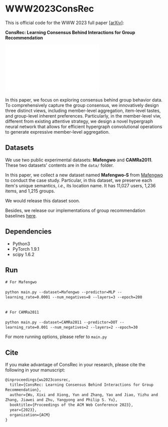 # WWW2023ConsRec


This is official code for the WWW 2023 full paper [[arXiv](https://arxiv.org/abs/2302.03555)]:

**ConsRec: Learning Consensus Behind Interactions for Group Recommendation**

![](./figs/Overview.pdf)

In this paper, we focus on exploring consensus behind group behavior data. To comprehensively capture the group consensus, we innovatively design three distinct views, including member-level aggregation, item-level tastes, and group-level inherent preferences.
Particularly, in the member-level viw, different from existing attentive strategy, we design a novel hypergraph neural network that allows for efficient hypergraph convolutional operations to generate expressive member-level aggregation. 

## Datasets

We use two public experimental datasets: **Mafengwo** and **CAMRa2011**. 
These two datasets' contents are in the `data/` folder.


In this paper, we collect a new dataset named **Mafengwo-S** from [Mafengwo](https://www.mafengwo.cn/) to conduct the case study. 
Particular, in this dataset, we preserve each item's unique semantics, *i.e.,* its location name. It has 11,027 users, 1,236 items, and 1,215 groups.


We would release this dataset soon.

Besides, we release our implementations of group recommendation baselines [here](https://github.com/FDUDSDE/WWW2023GroupRecBaselines).


## Dependencies

* Python3
* PyTorch 1.9.1
* scipy 1.6.2


## Run

```
# For Mafengwo 

python main.py --dataset=Mafengwo --predictor=MLP --learning_rate=0.0001 --num_negatives=8 --layers=3 --epoch=200


# For CAMRa2011 

python main.py --dataset=CAMRa2011 --predictor=DOT --learning_rate=0.001 --num_negatives=2 --layers=2 --epoch=30
```
For more running options, please refer to `main.py`




## Cite 
 
If you make advantage of ConsRec in your research, please cite the following in your manuscript:

```
@inproceedings{wu2023consrec,
  title={ConsRec: Learning Consensus Behind Interactions for Group Recommendation},
  author={Wu, Xixi and Xiong, Yun and Zhang, Yao and Jiao, Yizhu and Zhang, Jiawei and Zhu, Yangyong and Philip S. Yu},
  booktitle={Proceedings of the ACM Web Conference 2023},
  year={2023},
  organization={ACM}
}
```
